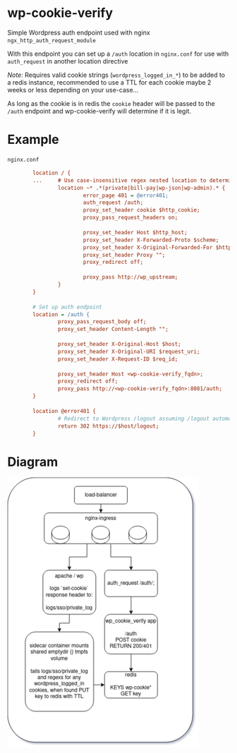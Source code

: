 wp-cookie-verify
================

Simple Wordpress auth endpoint used with nginx `ngx_http_auth_request_module`

With this endpoint you can set up a `/auth` location in `nginx.conf` for use with `auth_request` in another location directive

*Note*:
Requires valid cookie strings (`wordpress_logged_in_*`) to be added to a redis instance, recommended to use a TTL for each cookie maybe 2 weeks or less depending on your use-case...

As long as the cookie is in redis the `cookie` header will be passed to the `/auth` endpoint and wp-cookie-verify will determine if it is legit.

Example
=======
`nginx.conf`
```ini
        location / {
        ...     # Use case-insensitive regex nested location to determine where authentication is required...
                location ~* .*(private|bill-pay|wp-json|wp-admin).* {
                        error_page 401 = @error401;
                        auth_request /auth;
                        proxy_set_header cookie $http_cookie;
                        proxy_pass_request_headers on;

                        proxy_set_header Host $http_host;
                        proxy_set_header X-Forwarded-Proto $scheme;
                        proxy_set_header X-Original-Forwarded-For $http_x_forwarded_for;
                        proxy_set_header Proxy "";
                        proxy_redirect off;

                        proxy_pass http://wp_upstream;
                }
        }

        # Set up auth endpoint
        location = /auth {
                proxy_pass_request_body off;
                proxy_set_header Content-Length "";

                proxy_set_header X-Original-Host $host;
                proxy_set_header X-Original-URI $request_uri;
                proxy_set_header X-Request-ID $req_id;

                proxy_set_header Host <wp-cookie-verify_fqdn>;
                proxy_redirect off;
                proxy_pass http://<wp-cookie-verify_fqdn>:8081/auth;
        }

        location @error401 {
                # Redirect to Wordpress /logout assuming /logout automatically logs out the user without a prompt...
                return 302 https://$host/logout;
        }
```

Diagram
=======
![wp-cookie-verify diagram](diagram.png)
